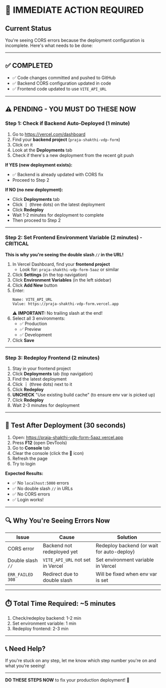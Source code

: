 # 🚨 IMMEDIATE ACTION REQUIRED

## Current Status

You're seeing CORS errors because the deployment configuration is incomplete. Here's what needs to be done:

---

## ✅ COMPLETED
- ✅ Code changes committed and pushed to GitHub
- ✅ Backend CORS configuration updated in code
- ✅ Frontend code updated to use `VITE_API_URL`

---

## ⚠️ PENDING - YOU MUST DO THESE NOW

### Step 1: Check if Backend Auto-Deployed (1 minute)

1. Go to https://vercel.com/dashboard
2. Find your **backend project** (`praja-shakthi-vdp-form`)
3. Click on it
4. Look at the **Deployments** tab
5. Check if there's a new deployment from the recent git push

**If YES (new deployment exists):**
- ✅ Backend is already updated with CORS fix
- Proceed to Step 2

**If NO (no new deployment):**
- Click **Deployments** tab
- Click **⋮** (three dots) on the latest deployment
- Click **Redeploy**
- Wait 1-2 minutes for deployment to complete
- Then proceed to Step 2

---

### Step 2: Set Frontend Environment Variable (2 minutes) - CRITICAL

**This is why you're seeing the double slash `//` in the URL!**

1. In Vercel Dashboard, find your **frontend project** 
   - Look for: `praja-shakthi-vdp-form-5aaz` or similar
2. Click **Settings** (in the top navigation)
3. Click **Environment Variables** (in the left sidebar)
4. Click **Add New** button
5. Enter:
   ```
   Name: VITE_API_URL
   Value: https://praja-shakthi-vdp-form.vercel.app
   ```
   ⚠️ **IMPORTANT:** No trailing slash at the end!
6. Select all 3 environments:
   - ✅ Production
   - ✅ Preview  
   - ✅ Development
7. Click **Save**

---

### Step 3: Redeploy Frontend (2 minutes)

1. Stay in your frontend project
2. Click **Deployments** tab (top navigation)
3. Find the latest deployment
4. Click **⋮** (three dots) next to it
5. Click **Redeploy**
6. **UNCHECK** "Use existing build cache" (to ensure env var is picked up)
7. Click **Redeploy**
8. Wait 2-3 minutes for deployment

---

## 🧪 Test After Deployment (30 seconds)

1. Open: https://praja-shakthi-vdp-form-5aaz.vercel.app
2. Press **F12** (open DevTools)
3. Go to **Console** tab
4. Clear the console (click the 🚫 icon)
5. Refresh the page
6. Try to login

**Expected Results:**
- ✅ No `localhost:5000` errors
- ✅ No double slash `//` in URLs
- ✅ No CORS errors
- ✅ Login works!

---

## 🔍 Why You're Seeing Errors Now

| Issue | Cause | Solution |
|-------|-------|----------|
| CORS error | Backend not redeployed yet | Redeploy backend (or wait for auto-deploy) |
| Double slash `//` | `VITE_API_URL` not set in Vercel | Set environment variable in Vercel |
| `ERR_FAILED 308` | Redirect due to double slash | Will be fixed when env var is set |

---

## ⏱️ Total Time Required: ~5 minutes

1. Check/redeploy backend: 1-2 min
2. Set environment variable: 1 min
3. Redeploy frontend: 2-3 min

---

## 📞 Need Help?

If you're stuck on any step, let me know which step number you're on and what you're seeing!

---

**DO THESE STEPS NOW** to fix your production deployment! 🚀
